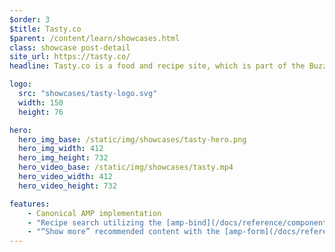 ```yaml
---
$order: 3
$title: Tasty.co 
$parent: /content/learn/showcases.html
class: showcase post-detail
site_url: https://tasty.co/
headline: Tasty.co is a food and recipe site, which is part of the Buzzfeed family. The site is built using AMP from the ground up, resulting in a fast user experience across devices, while maintaining the look and feel of Tasty’s content.  

logo:
  src: "showcases/tasty-logo.svg"
  width: 150
  height: 76

hero:
  hero_img_base: /static/img/showcases/tasty-hero.png
  hero_img_width: 412
  hero_img_height: 732
  hero_video_base: /static/img/showcases/tasty.mp4
  hero_video_width: 412
  hero_video_height: 732

features:
    - Canonical AMP implementation
    - "Recipe search utilizing the [amp-bind](/docs/reference/components/amp-bind.html) component"
    - "“Show more” recommended content with the [amp-form](/docs/reference/components/amp-form.html) component"
---
```

